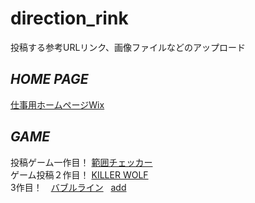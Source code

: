 # direction_rink
投稿する参考URLリンク、画像ファイルなどのアップロード
## *HOME PAGE*  
[仕事用ホームページWix](https://175b005gp12.wixsite.com/ishidukispage)  
## *GAME*  
投稿ゲーム一作目！ [範囲チェッカー](https://unityroom.com/games/runa_space_1/webgl)  
ゲーム投稿２作目！ [KILLER WOLF](https://175b005.github.io/WebGL/)  
3作目！　[バブルライン]()  
[add]()  
